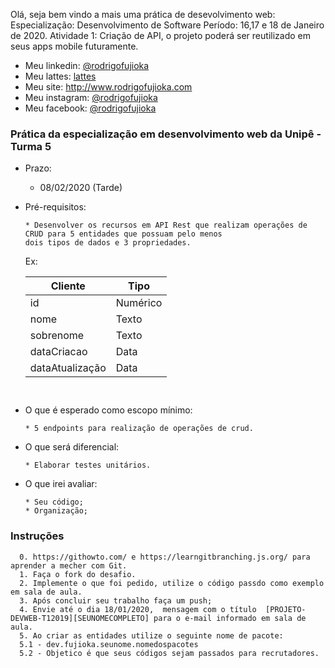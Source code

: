 Olá, seja bem vindo a mais uma prática de desevolvimento web:
Especialização: Desenvolvimento de Software
Período:  16,17 e 18 de Janeiro de 2020. 
Atividade 1: Criação de API, o projeto poderá ser reutilizado em seus
apps mobile futuramente. 

* Meu linkedin: [@rodrigofujioka](https://www.linkedin.com/in/rodrigofujioka/)
* Meu lattes: [lattes](http://lattes.cnpq.br/0843668802633139)
* Meu site: http://www.rodrigofujioka.com
* Meu instagram: [@rodrigofujioka](https://www.instagram.com/rodrigofujioka) 
* Meu facebook: [@rodrigofujioka](https://www.facebook.com/rodrigofujioka)

### Prática da especialização em desenvolvimento web da Unipê - Turma 5  
  
  - Prazo:
    * 08/02/2020 (Tarde)
    
  - Pré-requisitos:
    ```
    * Desenvolver os recursos em API Rest que realizam operações de CRUD para 5 entidades que possuam pelo menos
    dois tipos de dados e 3 propriedades.  
    ```
     Ex: 
      
    | Cliente | Tipo |
    |-|-|
    | id | Numérico |
    | nome | Texto |
    | sobrenome | Texto |
    | dataCriacao | Data |
    | dataAtualização | Data |

    ```
   
  - O que é esperado como escopo mínimo:
    ```
    * 5 endpoints para realização de operações de crud.
    ```
    
  - O que será diferencial:
    ```
    * Elaborar testes unitários.
    ```
    
  - O que irei avaliar:
    ```
    * Seu código; 
    * Organização; 
    ```

### Instruções
      0. https://githowto.com/ e https://learngitbranching.js.org/ para aprender a mecher com Git.
      1. Faça o fork do desafio.
      2. Implemente o que foi pedido, utilize o código passdo como exemplo em sala de aula. 
      3. Após concluir seu trabalho faça um push; 
      4. Envie até o dia 18/01/2020,  mensagem com o título  [PROJETO-DEVWEB-T12019][SEUNOMECOMPLETO] para o e-mail informado em sala de aula.
      5. Ao criar as entidades utilize o seguinte nome de pacote: 
      5.1 - dev.fujioka.seunome.nomedospacotes
      5.2 - Objetico é que seus códigos sejam passados para recrutadores. 
      
